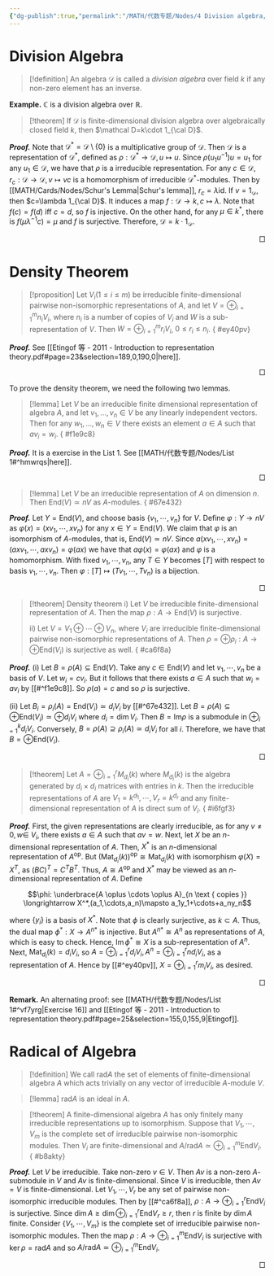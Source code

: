 ```yaml
---
{"dg-publish":true,"permalink":"/MATH/代数专题/Nodes/4 Division algebra, density theorem and radical/","dgPassFrontmatter":true}
---
```



# Division Algebra

> [!definition]
> An algebra $\mathcal D$ is called a *division algebra* over field $k$ if any non-zero element has an inverse.

**Example.** $\mathbb{C}$ is a division algebra over $\mathbb{R}$.

> [!theorem]
> If $\mathcal D$ is finite-dimensional division algebra over algebraically closed field $k$, then $\mathcal D=k\cdot 1_{\cal D}$.

**_Proof._**
Note that $\mathcal D^*=\mathcal D\setminus\{0\}$ is a multiplicative group of $\mathcal D$. Then $\mathcal D$ is a representation of $\mathcal D^*$, defined as $\rho:\mathcal D^*\to\mathcal D,u\mapsto u$. Since $\rho(u_1u^{-1})u=u_1$ for any $u_1\in\mathcal D$, we have that $\rho$ is a irreducible representation. For any $c\in\mathcal D$, $r_c:\mathcal D\to\mathcal D,v\mapsto vc$ is a homomorphism of irreducible $\mathcal D^*$-modules. Then by [[MATH/Cards/Nodes/Schur's Lemma\|Schur's lemma]], $r_c=\lambda\mathrm{id}$. If $v=1_\mathcal D$, then $c=\lambda 1_{\cal D}$. It induces a map $f:\mathcal D\to k, c\mapsto\lambda$. Note that $f(c)=f(d)$ iff $c=d$, so $f$ is injective. On the other hand, for any $\mu\in k^*$, there is $f(\mu\lambda^{-1}c)=\mu$ and $f$ is surjective. Therefore, $\mathcal D=k\cdot 1_{\mathcal D}$.
<p align="right">□</p>

# Density Theorem

> [!proposition]
> Let $V_i(1\leqslant i\leqslant m)$ be irreducible finite-dimensional pairwise non-isomorphic representations of $A$, and let $V=\oplus_{i=1}^m n_iV_i$, where $n_i$ is a number of copies of $V_i$ and $W$ is a sub-representation of $V$. Then $W=\oplus_{i=1}^mr_iV_i$, $0\leqslant r_i\leqslant n_i$.
{ #ey40pv}


**_Proof._**
See [[Etingof 等 - 2011 - Introduction to representation theory.pdf#page=23&selection=189,0,190,0|here]].
<p align="right">□</p>

To prove the density theorem, we need the following two lemmas. 

> [!lemma]
> Let $V$ be an irreducible finite dimensional representation of algebra $A$, and let $v_1, \ldots, v_n \in V$ be any linearly independent vectors. Then for any $w_1, \ldots, w_n \in V$ there exists an element $a \in A$ such that $a v_i=w_i$.
{ #f1e9c8}


**_Proof._**
It is a exercise in the List 1. See [[MATH/代数专题/Nodes/List 1#^hmwrqs\|here]].
<p align="right">□</p>

> [!lemma]
> Let $V$ be an irreducible representation of $A$ on dimension $n$. Then $\mathrm{End}(V)\simeq nV$ as $A$-modules.
{ #67e432}


**_Proof._**
Let $Y=\mathrm{End}(V)$, and choose basis $\{v_1,\cdots,v_n\}$ for $V$. Define $\varphi:Y\to nV$ as $\varphi(x)=(xv_1,\cdots,xv_n)$ for any $x\in Y=\mathrm{End}(V)$. We claim that $\varphi$ is an isomorphism of $A$-modules, that is, $\mathrm{End}(V)\simeq nV$. Since $a(xv_1,\cdots,xv_n)=(axv_1,\cdots,axv_n)=\varphi(ax)$ we have that $a\varphi(x)=\varphi(ax)$ and $\varphi$ is a homomorphism. With fixed $v_1,\cdots,v_n$, any $T\in Y$ becomes $[T]$ with respect to basis $v_1,\cdots,v_n$. Then $\varphi:[T]\mapsto(Tv_1,\cdots,Tv_n)$ is a bijection.
<p align="right">□</p>


> [!theorem] Density theorem
> i) Let $V$ be irreducible finite-dimensional representation of $A$. Then the map $\rho:A\to\mathrm{End}(V)$ is surjective.
> 
> ii) Let $V=V_1\oplus \cdots\oplus V_n$, where $V_i$ are irreducible finite-dimensional pairwise non-isomorphic representations of $A$. Then $\rho=\oplus\rho_i:A\to\oplus\mathrm{End}(V_i)$ is surjective as well.
{ #ca6f8a}


**_Proof._**
(i) Let $B=\rho(A)\subseteq\mathrm{End}(V)$. Take any $c\in\mathrm{End}(V)$ and let $v_1,\cdots,v_n$ be a basis of $V$. Let $w_i=cv_i$. But it follows that there exists $a\in A$ such that $w_i=av_i$ by [[#^f1e9c8]]. So $\rho(a)=c$ and so $\rho$ is surjective.

(ii) Let $B_i=\rho_i(A)=\mathrm{End}(V_i)\simeq d_iV_i$ by [[#^67e432]]. Let $B=\rho(A)\subseteq\oplus\mathrm{End}(V_i)\simeq\oplus d_iV_i$ where $d_i=\dim V_i$. Then $B=\mathrm{Im}\rho$ is a submodule in $\oplus_{i=1}^kd_iV_i$. Conversely, $B=\rho(A)\supseteq\rho_i(A)\simeq d_iV_i$ for all $i$. Therefore, we have that $B=\oplus\mathrm{End}(V_i)$. 
<p align="right">□</p>

> [!theorem]
> Let $A=\oplus_{i=1}^r M_{d_i}(k)$ where $M_{d_i}(k)$ is the algebra generated by $d_i\times d_i$ matrices with entries in $k$. Then the irreducible representations of $A$ are $V_1=k^{d_1},\cdots,V_r=k^{d_r}$ and any finite-dimensional representation of $A$ is direct sum of $V_i$.
{ #i6fgf3}


**_Proof._** 
First, the given representations are clearly irreducible, as for any $v \neq 0, w \in$ $V_i$, there exists $a \in A$ such that $a v=w$. Next, let $X$ be an $n$-dimensional representation of $A$. Then, $X^*$ is an $n$-dimensional representation of $A^{\mathrm{op}}$. But $\left(\operatorname{Mat}_{d_i}(k)\right)^{\mathrm{op}} \cong \operatorname{Mat}_{d_i}(k)$ with isomorphism $\varphi(X)=X^T$, as $(B C)^T=C^T B^T$. Thus, $A \cong A^{\text {op }}$ and $X^*$ may be viewed as an $n$-dimensional representation of $A$. Define

$$\phi: \underbrace{A \oplus \cdots \oplus A}_{n \text { copies }} \longrightarrow X^*,(a_1,\cdots,a_n)\mapsto a_1y_1+\cdots+a_ny_n$$

where $\left\{y_i\right\}$ is a basis of $X^*$. Note that $\phi$ is clearly surjective, as $k \subset A$. Thus, the dual map $\phi^*: X \longrightarrow A^{n *}$ is injective. But $A^{n *} \cong A^n$ as representations of $A$, which is easy to check. Hence, $\operatorname{Im} \phi^* \cong X$ is a sub-representation of $A^n$. Next, $\operatorname{Mat}_{d_i}(k)=d_i V_i$, so $A=\oplus_{i=1}^r d_i V_i, A^n=\oplus_{i=1}^r n d_i V_i$, as a representation of $A$. Hence by [[#^ey40pv]], $X=\oplus_{i=1}^r m_i V_i$, as desired.
<p align="right">□</p>

**Remark.** An alternating proof: see [[MATH/代数专题/Nodes/List 1#^vf7yrg\|Exercise 16]] and [[Etingof 等 - 2011 - Introduction to representation theory.pdf#page=25&selection=155,0,155,9|Etingof]].

# Radical of Algebra

> [!definition]
> We call $\mathrm{rad}A$ the set of elements of finite-dimensional algebra $A$ which acts trivially on any vector of irreducible $A$-module $V$.


> [!lemma]
> $\mathrm{rad} A$ is an ideal in $A$.


> [!theorem]
> A finite-dimensional algebra $A$ has only finitely many irreducible representations up to isomorphism. Suppose that $V_1,\cdots,V_m$ is the complete set of irreducible pairwise non-isomorphic modules. Then $V_i$ are finite-dimensional and $A/{\mathrm{rad} A}\simeq\oplus_{i=1}^m\mathrm{End}V_i$. 
{ #b8akty}


**_Proof._**
Let $V$ be irreducible. Take non-zero $v\in V$. Then $Av$ is a non-zero $A$-submodule in $V$ and $Av$ is finite-dimensional. Since $V$ is irreducible, then $Av=V$ is finite-dimensional. Let $V_1,\cdots,V_r$ be any set of pairwise non-isomorphic irreducible modules. Then by [[#^ca6f8a]], $\rho:A\to\oplus_{i=1}^r\mathrm{End} V_i$ is surjective. Since $\dim A\geqslant\dim\oplus_{i=1}^r \mathrm{End} V_r\geqslant r$, then $r$ is finite by $\dim A$ finite. Consider $\{V_1,\cdots,V_m\}$ is the complete set of irreducible pairwise non-isomorphic modules. Then the map $\rho:A\to\oplus_{i=1}^m\mathrm{End} V_i$ is surjective with $\ker \rho=\mathrm{rad} A$ and so $A/\mathrm{rad} A\simeq\oplus_{i=1}^m\mathrm{End} V_i$. 
<p align="right">□</p>



